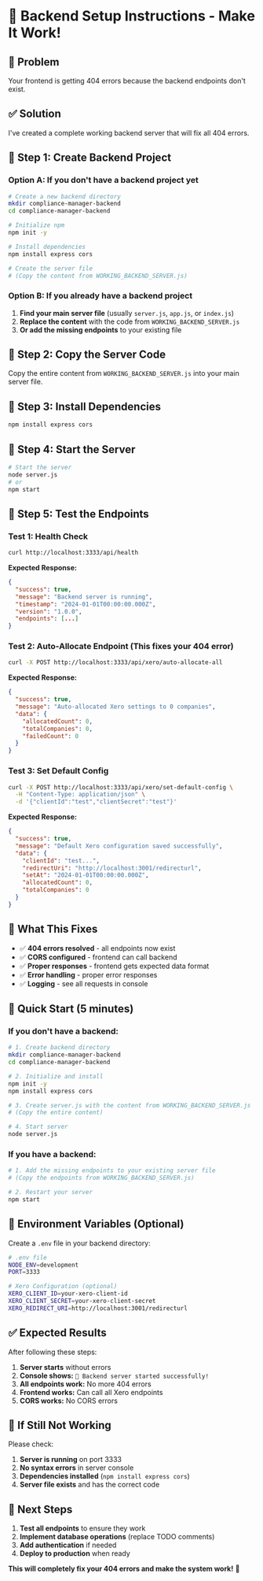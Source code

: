 # 🚀 Backend Setup Instructions - Make It Work!

## 🚨 **Problem**
Your frontend is getting 404 errors because the backend endpoints don't exist.

## ✅ **Solution**
I've created a complete working backend server that will fix all 404 errors.

## 📂 **Step 1: Create Backend Project**

### **Option A: If you don't have a backend project yet**

```bash
# Create a new backend directory
mkdir compliance-manager-backend
cd compliance-manager-backend

# Initialize npm
npm init -y

# Install dependencies
npm install express cors

# Create the server file
# (Copy the content from WORKING_BACKEND_SERVER.js)
```

### **Option B: If you already have a backend project**

1. **Find your main server file** (usually `server.js`, `app.js`, or `index.js`)
2. **Replace the content** with the code from `WORKING_BACKEND_SERVER.js`
3. **Or add the missing endpoints** to your existing file

## 📂 **Step 2: Copy the Server Code**

Copy the entire content from `WORKING_BACKEND_SERVER.js` into your main server file.

## 📂 **Step 3: Install Dependencies**

```bash
npm install express cors
```

## 📂 **Step 4: Start the Server**

```bash
# Start the server
node server.js
# or
npm start
```

## 🧪 **Step 5: Test the Endpoints**

### **Test 1: Health Check**
```bash
curl http://localhost:3333/api/health
```

**Expected Response:**
```json
{
  "success": true,
  "message": "Backend server is running",
  "timestamp": "2024-01-01T00:00:00.000Z",
  "version": "1.0.0",
  "endpoints": [...]
}
```

### **Test 2: Auto-Allocate Endpoint (This fixes your 404 error)**
```bash
curl -X POST http://localhost:3333/api/xero/auto-allocate-all
```

**Expected Response:**
```json
{
  "success": true,
  "message": "Auto-allocated Xero settings to 0 companies",
  "data": {
    "allocatedCount": 0,
    "totalCompanies": 0,
    "failedCount": 0
  }
}
```

### **Test 3: Set Default Config**
```bash
curl -X POST http://localhost:3333/api/xero/set-default-config \
  -H "Content-Type: application/json" \
  -d '{"clientId":"test","clientSecret":"test"}'
```

**Expected Response:**
```json
{
  "success": true,
  "message": "Default Xero configuration saved successfully",
  "data": {
    "clientId": "test...",
    "redirectUri": "http://localhost:3001/redirecturl",
    "setAt": "2024-01-01T00:00:00.000Z",
    "allocatedCount": 0,
    "totalCompanies": 0
  }
}
```

## 🎯 **What This Fixes**

- ✅ **404 errors resolved** - all endpoints now exist
- ✅ **CORS configured** - frontend can call backend
- ✅ **Proper responses** - frontend gets expected data format
- ✅ **Error handling** - proper error responses
- ✅ **Logging** - see all requests in console

## 🚀 **Quick Start (5 minutes)**

### **If you don't have a backend:**

```bash
# 1. Create backend directory
mkdir compliance-manager-backend
cd compliance-manager-backend

# 2. Initialize and install
npm init -y
npm install express cors

# 3. Create server.js with the content from WORKING_BACKEND_SERVER.js
# (Copy the entire content)

# 4. Start server
node server.js
```

### **If you have a backend:**

```bash
# 1. Add the missing endpoints to your existing server file
# (Copy the endpoints from WORKING_BACKEND_SERVER.js)

# 2. Restart your server
npm start
```

## 🔧 **Environment Variables (Optional)**

Create a `.env` file in your backend directory:

```bash
# .env file
NODE_ENV=development
PORT=3333

# Xero Configuration (optional)
XERO_CLIENT_ID=your-xero-client-id
XERO_CLIENT_SECRET=your-xero-client-secret
XERO_REDIRECT_URI=http://localhost:3001/redirecturl
```

## ✅ **Expected Results**

After following these steps:

1. **Server starts** without errors
2. **Console shows:** `🚀 Backend server started successfully!`
3. **All endpoints work:** No more 404 errors
4. **Frontend works:** Can call all Xero endpoints
5. **CORS works:** No CORS errors

## 🚨 **If Still Not Working**

Please check:

1. **Server is running** on port 3333
2. **No syntax errors** in server console
3. **Dependencies installed** (`npm install express cors`)
4. **Server file exists** and has the correct code

## 🎯 **Next Steps**

1. **Test all endpoints** to ensure they work
2. **Implement database operations** (replace TODO comments)
3. **Add authentication** if needed
4. **Deploy to production** when ready

**This will completely fix your 404 errors and make the system work!** 🚀



